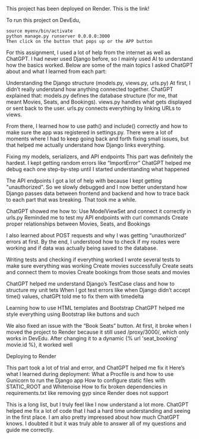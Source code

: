 

This project has been deployed on Render. This is the link!



To run this project on DevEdu, 

    source myenv/bin/activate
    python manage.py runserver 0.0.0.0:3000
    Then click on the button that pops up or the APP button

For this assignment, I used a lot of help from the internet as well as ChatGPT.
I had never used Django before, so I mainly used AI to understand how the basics worked.
Below are some of the main topics I asked ChatGPT about and what I learned from each part:

Understanding the Django structure (models.py, views.py, urls.py)
At first, I didn’t really understand how anything connected together.
ChatGPT explained that:
    models.py defines the database structure (for me, that meant Movies, Seats, and Bookings).
    views.py handles what gets displayed or sent back to the user.
    urls.py connects everything by linking URLs to views.

From there, I learned how to use path() and include() correctly and how to make sure the app was registered in settings.py.
There were a lot of moments where I had to keep going back and forth fixing small issues, but that helped me actually understand how Django links everything.

Fixing my models, serializers, and API endpoints
This part was definitely the hardest.
I kept getting random errors like “ImportError” 
ChatGPT helped me debug each one step-by-step until I started understanding what happened

The API endpoints I got a lot of help with because I kept getting "unauthorized". So we slowly debugged and I now better understand how Django passes data between frontend and backend and how to trace back to each part that was breaking. That took me a while.

ChatGPT showed me how to:
Use ModelViewSet and connect it correctly in urls.py
Reminded me to test my API endpoints with curl commands
Create proper relationships between Movies, Seats, and Bookings 

I also learned about POST requests and why I was getting “unauthorized” errors at first.
By the end, I understood how to check if my routes were working and if data was actually being saved to the database.

Writing tests and checking if everything worked
    I wrote several tests to make sure everything was working 
    Create movies successfully
    Create seats and connect them to movies
    Create bookings from those seats and movies

ChatGPT helped me understand Django’s TestCase class and how to structure my unit tets
When I got test errors like when Django didn’t accept time() values, chatGPt told me to fix them with timedelta

Learning how to use HTML templates and Bootstrap
ChatGPT helped me style everything using Bootstrap like buttons and such

We also fixed an issue with the “Book Seats” button.
At first, it broke when I moved the project to Render because it still used /proxy/3000/, which only works in DevEdu.
After changing it to a dynamic {% url 'seat_booking' movie.id %}, it worked well

Deploying to Render

This part took a lot of trial and error, and ChatGPT helped me fix it
Here’s what I learned during deployment:
What a Procfile is and how to use Gunicorn to run the Django app
How to configure static files with STATIC_ROOT and Whitenoise
How to fix broken dependencies in requirements.txt like removing gyp since Render does not support

This is a long list, but I truly feel like I now understand a lot more. ChatGPT helped me fix a lot of code that I had a hard time understanding and seeing in the first place. I am also pretty impressed about how much ChatGPT knows. I doubted it but it was truly able to answer all of my questions and guide me correctly.







